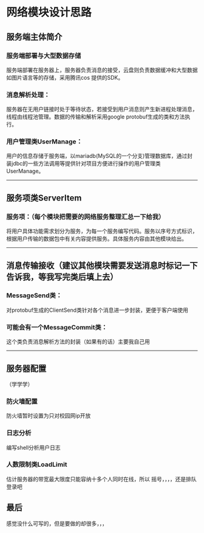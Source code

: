 # 网络模块设计思路
## 服务端主体简介
### 服务端部署与大型数据存储
服务端部署在服务器上，服务器负责消息的接受，云盘则负责数据缓冲和大型数据如图片语言等的存储，采用腾讯cos 提供的SDK。
### 消息解析处理：
服务器在无用户链接时处于等待状态，若接受到用户消息则产生新进程处理消息，线程由线程池管理。数据的传输和解析采用google protobuf生成的类和方法执行。
### 用户管理类UserManage：
用户的信息存储于服务端，以mariadb(MySQL的一个分支)管理数据库，通过封装jdbc的一些方法调用等提供针对项目方便进行操作的用户管理类UserManage。
***
## 服务项类ServerItem
### 服务项：（每个模块把需要的网络服务整理汇总一下给我）
将用户具体功能需求划分为服务，为每一个服务编写代码。服务以序号方式标识，根据用户传输的数据包中有关内容提供服务。具体服务内容由其他模块给出。  
***
## 消息传输接收（建议其他模块需要发送消息时标记一下告诉我，等我写完类后填上去）
### MessageSend类：
对protobuf生成的ClientSend类针对各个消息进一步封装，更便于客户端使用
### 可能会有一个MessageCommit类：
这个类负责消息解析方法的封装（如果有的话）主要我自己用
***
## 服务器配置
（学学学）
### 防火墙配置
防火墙暂时设置为只对校园网ip开放
### 日志分析
编写shell分析用户日志
### 人数限制类LoadLimit
估计服务器的带宽最大限度只能容纳十多个人同时在线，所以
摇号，，，，还是排队登录吧

## 最后
感觉没什么可写的，但是要做的却很多，，，
